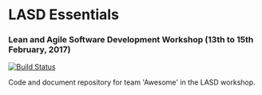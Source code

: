 # LASD Essentials
### Lean and Agile Software Development Workshop (13th to 15th February, 2017)

[![Build Status](https://travis-ci.org/remiomosowon/lasd_essentials.svg?branch=master)](https://travis-ci.org/remiomosowon/lasd_essentials)

Code and document repository for team 'Awesome' in the LASD workshop.
